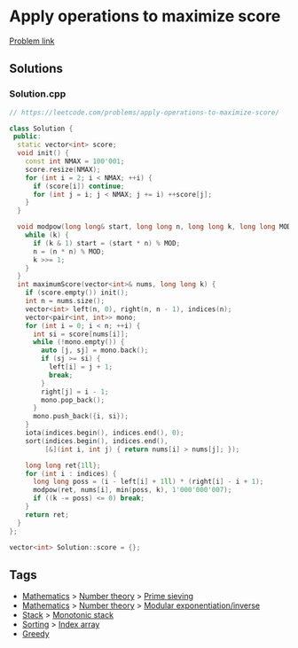 # Apply operations to maximize score

[Problem link](https://leetcode.com/problems/apply-operations-to-maximize-score/)

## Solutions


### Solution.cpp
```cpp
// https://leetcode.com/problems/apply-operations-to-maximize-score/

class Solution {
 public:
  static vector<int> score;
  void init() {
    const int NMAX = 100'001;
    score.resize(NMAX);
    for (int i = 2; i < NMAX; ++i) {
      if (score[i]) continue;
      for (int j = i; j < NMAX; j += i) ++score[j];
    }
  }

  void modpow(long long& start, long long n, long long k, long long MOD) {
    while (k) {
      if (k & 1) start = (start * n) % MOD;
      n = (n * n) % MOD;
      k >>= 1;
    }
  }
  int maximumScore(vector<int>& nums, long long k) {
    if (score.empty()) init();
    int n = nums.size();
    vector<int> left(n, 0), right(n, n - 1), indices(n);
    vector<pair<int, int>> mono;
    for (int i = 0; i < n; ++i) {
      int si = score[nums[i]];
      while (!mono.empty()) {
        auto [j, sj] = mono.back();
        if (sj >= si) {
          left[i] = j + 1;
          break;
        }
        right[j] = i - 1;
        mono.pop_back();
      }
      mono.push_back({i, si});
    }
    iota(indices.begin(), indices.end(), 0);
    sort(indices.begin(), indices.end(),
         [&](int i, int j) { return nums[i] > nums[j]; });

    long long ret{1ll};
    for (int i : indices) {
      long long poss = (i - left[i] + 1ll) * (right[i] - i + 1);
      modpow(ret, nums[i], min(poss, k), 1'000'000'007);
      if ((k -= poss) <= 0) break;
    }
    return ret;
  }
};

vector<int> Solution::score = {};
```
## Tags

* [Mathematics](/README.md#Mathematics) > [Number theory](/README.md#Mathematics-Number_theory) > [Prime sieving](/README.md#Mathematics-Number_theory-Prime_sieving)
* [Mathematics](/README.md#Mathematics) > [Number theory](/README.md#Mathematics-Number_theory) > [Modular exponentiation/inverse](/README.md#Mathematics-Number_theory-Modular_exponentiation_inverse)
* [Stack](/README.md#Stack) > [Monotonic stack](/README.md#Stack-Monotonic_stack)
* [Sorting](/README.md#Sorting) > [Index array](/README.md#Sorting-Index_array)
* [Greedy](/README.md#Greedy)
